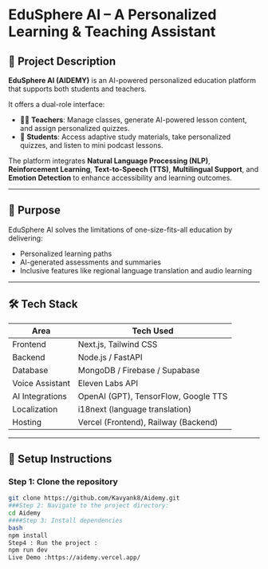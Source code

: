 # EduSphere AI – A Personalized Learning & Teaching Assistant

## 🚀 Project Description
**EduSphere AI (AIDEMY)** is an AI-powered personalized education platform that supports both students and teachers.

It offers a dual-role interface:

- 👩‍🏫 **Teachers**: Manage classes, generate AI-powered lesson content, and assign personalized quizzes.
- 📘 **Students**: Access adaptive study materials, take personalized quizzes, and listen to mini podcast lessons.

The platform integrates **Natural Language Processing (NLP)**, **Reinforcement Learning**, **Text-to-Speech (TTS)**, **Multilingual Support**, and **Emotion Detection** to enhance accessibility and learning outcomes.

---

## 🎯 Purpose
EduSphere AI solves the limitations of one-size-fits-all education by delivering:
- Personalized learning paths
- AI-generated assessments and summaries
- Inclusive features like regional language translation and audio learning

---

## 🛠️ Tech Stack
| Area           | Tech Used                                |
|----------------|-------------------------------------------|
| Frontend       | Next.js, Tailwind CSS                    |
| Backend        | Node.js / FastAPI                        |
| Database       | MongoDB / Firebase / Supabase            |
| Voice Assistant| Eleven Labs API                          |
| AI Integrations| OpenAI (GPT), TensorFlow, Google TTS     |
| Localization   | i18next (language translation)            |
| Hosting        | Vercel (Frontend), Railway (Backend)     |

---

## 🔧 Setup Instructions

### Step 1: Clone the repository
```bash
git clone https://github.com/Kavyank8/Aidemy.git
###Step 2: Navigate to the project directory:
cd Aidemy
####Step 3: Install dependencies
bash
npm install
Step4 : Run the project :
npm run dev
Live Demo :https://aidemy.vercel.app/
